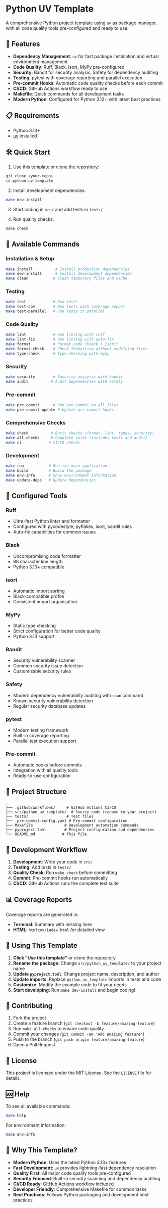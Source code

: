 # Python UV Template

A comprehensive Python project template using `uv` as package manager, with all code quality tools pre-configured and ready to use.

## 🚀 Features

- **Dependency Management**: `uv` for fast package installation and virtual environment management
- **Code Quality**: Ruff, Black, isort, MyPy pre-configured
- **Security**: Bandit for security analysis, Safety for dependency auditing
- **Testing**: pytest with coverage reporting and parallel execution
- **Pre-commit Hooks**: Automatic code quality checks before each commit
- **CI/CD**: GitHub Actions workflow ready to use
- **Makefile**: Quick commands for all development tasks
- **Modern Python**: Configured for Python 3.13+ with latest best practices

## 📋 Requirements

- Python 3.13+
- [uv](https://docs.astral.sh/uv/) installed

## 🛠️ Quick Start

1. Use this template or clone the repository:
```bash
git clone <your-repo>
cd python-uv-template
```

2. Install development dependencies:
```bash
make dev-install
```

3. Start coding in `src/` and add tests in `tests/`

4. Run quality checks:
```bash
make check
```

## 🎯 Available Commands

### Installation & Setup
```bash
make install          # Install production dependencies
make dev-install      # Install development dependencies
make clean           # Clean temporary files and cache
```

### Testing
```bash
make test            # Run tests
make test-cov        # Run tests with coverage report
make test-parallel   # Run tests in parallel
```

### Code Quality
```bash
make lint            # Run linting with ruff
make lint-fix        # Run linting with auto-fix
make format          # Format code (black + isort)
make format-check    # Check formatting without modifying files
make type-check      # Type checking with mypy
```

### Security
```bash
make security        # Security analysis with bandit
make audit          # Audit dependencies with safety
```

### Pre-commit
```bash
make pre-commit      # Run pre-commit on all files
make pre-commit-update # Update pre-commit hooks
```

### Comprehensive Checks
```bash
make check          # Basic checks (format, lint, types, security)
make all-checks     # Complete suite (includes tests and audit)
make ci            # CI/CD checks
```

### Development
```bash
make run           # Run the main application
make build         # Build the package
make env-info      # Show environment information
make update-deps   # Update dependencies
```

## 🔧 Configured Tools

### Ruff
- Ultra-fast Python linter and formatter
- Configured with pycodestyle, pyflakes, isort, bandit rules
- Auto-fix capabilities for common issues

### Black
- Uncompromising code formatter
- 88 character line length
- Python 3.13+ compatible

### isort
- Automatic import sorting
- Black-compatible profile
- Consistent import organization

### MyPy
- Static type checking
- Strict configuration for better code quality
- Python 3.13 support

### Bandit
- Security vulnerability scanner
- Common security issue detection
- Customizable security rules

### Safety
- Modern dependency vulnerability auditing with `scan` command
- Known security vulnerability detection
- Regular security database updates

### pytest
- Modern testing framework
- Built-in coverage reporting
- Parallel test execution support

### Pre-commit
- Automatic hooks before commits
- Integration with all quality tools
- Ready-to-use configuration

## 📁 Project Structure

```
.
├── .github/workflows/     # GitHub Actions CI/CD
├── src/python_uv_template/  # Source code (rename to your project)
├── tests/                 # Test files
├── .pre-commit-config.yaml # Pre-commit configuration
├── Makefile              # Development automation commands
├── pyproject.toml        # Project configuration and dependencies
└── README.md            # This file
```

## 🚦 Development Workflow

1. **Development**: Write your code in `src/`
2. **Testing**: Add tests in `tests/`
3. **Quality Check**: Run `make check` before committing
4. **Commit**: Pre-commit hooks run automatically
5. **CI/CD**: GitHub Actions runs the complete test suite

## 📊 Coverage Reports

Coverage reports are generated in:
- **Terminal**: Summary with missing lines
- **HTML**: `htmlcov/index.html` for detailed view

## 🎯 Using This Template

1. **Click "Use this template"** or clone the repository
2. **Rename the package**: Change `src/python_uv_template/` to your project name
3. **Update `pyproject.toml`**: Change project name, description, and author
4. **Update imports**: Replace `python_uv_template` imports in tests and code
5. **Customize**: Modify the example code to fit your needs
6. **Start developing**: Run `make dev-install` and begin coding!

## 🤝 Contributing

1. Fork the project
2. Create a feature branch (`git checkout -b feature/amazing-feature`)
3. Run `make all-checks` to ensure code quality
4. Commit your changes (`git commit -am 'Add amazing feature'`)
5. Push to the branch (`git push origin feature/amazing-feature`)
6. Open a Pull Request

## 📝 License

This project is licensed under the MIT License. See the `LICENSE` file for details.

## 🆘 Help

To see all available commands:
```bash
make help
```

For environment information:
```bash
make env-info
```

## 🌟 Why This Template?

- **Modern Python**: Uses the latest Python 3.13+ features
- **Fast Development**: `uv` provides lightning-fast dependency resolution
- **Quality First**: All major code quality tools pre-configured
- **Security Focused**: Built-in security scanning and dependency auditing
- **CI/CD Ready**: GitHub Actions workflow included
- **Developer Friendly**: Comprehensive Makefile for common tasks
- **Best Practices**: Follows Python packaging and development best practices
